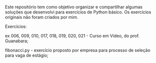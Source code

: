 Este repositório tem como objetivo organizar e compartilhar algumas soluções que desenvolvi para exercícios de Python básico. Os exercícios originais não foram criados por mim.

Exercícios:

ex 006, 009, 010, 017, 018, 019, 020, 021 - Curso em Vídeo, do prof. Guanabara;

fibonacci.py - exercício proposto por empresa para processo de seleção para vaga de estágio; 
